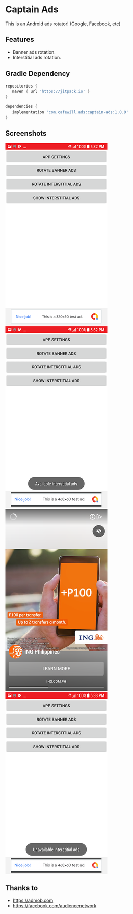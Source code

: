 # Captain Ads

This is an Android ads rotator! (Google, Facebook, etc)

## Features

* Banner ads rotation.
* Interstitial ads rotation.

## Gradle Dependency

 ``` build.gradle (project)
repositories {
    maven { url 'https://jitpack.io' }
} 
 ```
 ``` build.gradle (module: app)
dependencies {
    implementation 'com.cafewill.ads:captain-ads:1.0.9'
}
 ```

## Screenshots

![](screenshots/01.png)
![](screenshots/02.png)
![](screenshots/03.png)
![](screenshots/05.png)


## Thanks to

* https://admob.com
* https://facebook.com/audiencenetwork
